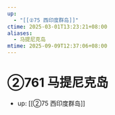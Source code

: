 ```yaml
---
up:
  - "[[②75 西印度群岛]]"
ctime: 2025-03-01T13:23:21+08:00
aliases:
  - 马提尼克岛
mtime: 2025-09-09T12:37:06+08:00
---
```


# ②761 马提尼克岛

- up: [[②75 西印度群岛]]
